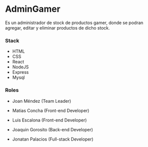 # AdminGamer
Es un administrador de stock de productos gamer, donde se podran agregar, editar y eliminar productos de dicho stock.


### Stack
- HTML
- CSS
- React
- NodeJS
- Express
- Mysql

### Roles
- Joan Méndez (Team Leader)

- Matias Concha (Front-end Developer)
- Luis Escalona (Front-end Developer)
- Joaquin Gorosito (Back-end Developer)
- Jonatan Palacios (Full-stack Developer)

<img src=""></img>
